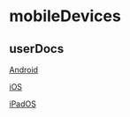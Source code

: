 # mobileDevices
## userDocs
[Android](https://github.com/pewtrusts/endpointDocs/blob/main/userDocs/mobileDevices/Android/ReadMe.md)


[iOS](https://github.com/pewtrusts/endpointDocs/blob/main/userDocs/mobileDevices/iOS/ReadMe.md)

[iPadOS](https://github.com/pewtrusts/endpointDocs/blob/main/userDocs/mobileDevices/iPadOS/ReadMe.md)